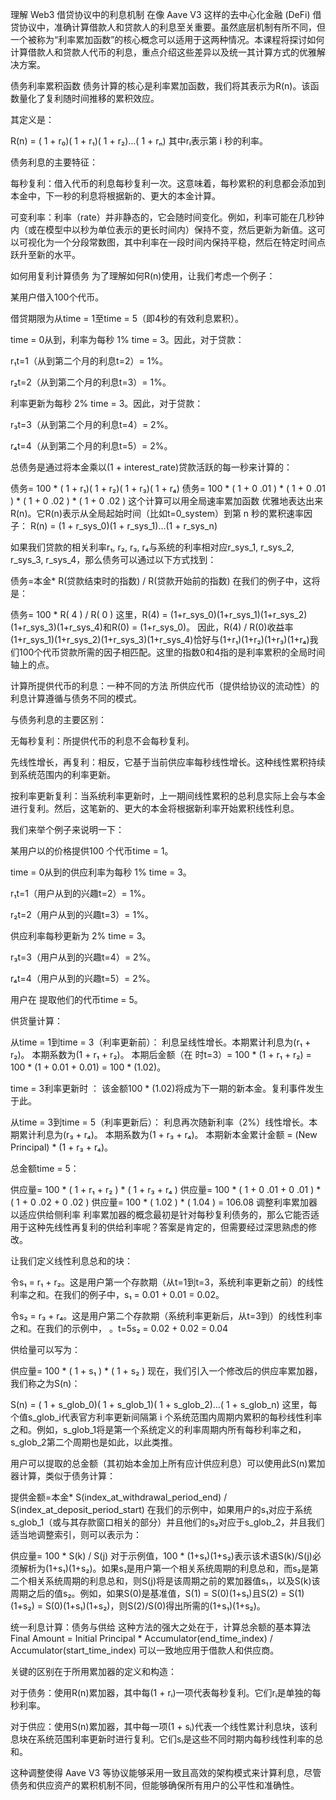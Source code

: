 理解 Web3 借贷协议中的利息机制
在像 Aave V3 这样的去中心化金融 (DeFi) 借贷协议中，准确计算借款人和贷款人的利息至关重要。虽然底层机制有所不同，但一个被称为“利率累加函数”的核心概念可以适用于这两种情况。本课程将探讨如何计算借款人和贷款人代币的利息，重点介绍这些差异以及统一其计算方式的优雅解决方案。

债务利率累积函数
债务计算的核心是利率累加函数，我们将其表示为R(n)。该函数量化了复利随时间推移的累积效应。

其定义是：

R(n) = ( 1  + r₀)( 1  + r₁)( 1  + r₂)...( 1  + rₙ)
其中rᵢ表示第 i 秒的利率。

债务利息的主要特征：

每秒复利：借入代币的利息每秒复利一次。这意味着，每秒累积的利息都会添加到本金中，下一秒的利息将根据新的、更大的本金计算。

可变利率：利率（rate）并非静态的，它会随时间变化。例如，利率可能在几秒钟内（或在模型中以秒为单位表示的更长时间内）保持不变，然后更新为新值。这可以可视化为一个分段常数图，其中利率在一段时间内保持平稳，然后在特定时间点跃升至新的水平。

如何用复利计算债务
为了理解如何R(n)使用，让我们考虑一个例子：

某用户借入100个代币。

借贷期限为从time = 1至time = 5（即4秒的有效利息累积）。

time = 0从到，利率为每秒 1% time = 3。因此，对于贷款：

r₁t=1（从到第二个月的利息t=2）= 1%。

r₂t=2（从到第二个月的利息t=3）= 1%。

利率更新为每秒 2% time = 3。因此，对于贷款：

r₃t=3（从到第二个月的利息t=4）= 2%。

r₄t=4（从到第二个月的利息t=5）= 2%。

总债务是通过将本金乘以(1 + interest_rate)贷款活跃的每一秒来计算的：

债务=  100  * ( 1  + r₁)( 1  + r₂)( 1  + r₃)( 1  + r₄)
债务=  100  * ( 1  +  0 .01 ) * ( 1  +  0 .01 ) * ( 1  +  0 .02 ) * ( 1  +  0 .02 )
这个计算可以用全局速率累加函数 优雅地表达出来R(n)。它R(n)表示从全局起始时间（比如t=0_system）到第 n 秒的累积速率因子：
R(n) = (1 + r_sys_0)(1 + r_sys_1)...(1 + r_sys_n)

如果我们贷款的相关利率r₁, r₂, r₃, r₄与系统的利率相对应r_sys_1, r_sys_2, r_sys_3, r_sys_4，那么债务可以通过以下方式找到：

债务=本金* R(贷款结束时的指数) / R(贷款开始前的指数)
在我们的例子中，这将是：

债务=  100  * R( 4 ) / R( 0 )
这里，R(4) = (1+r_sys_0)(1+r_sys_1)(1+r_sys_2)(1+r_sys_3)(1+r_sys_4)和R(0) = (1+r_sys_0)。
因此，R(4) / R(0)收益率(1+r_sys_1)(1+r_sys_2)(1+r_sys_3)(1+r_sys_4)恰好与(1+r₁)(1+r₂)(1+r₃)(1+r₄)我们100个代币贷款所需的因子相匹配。这里的指数0和4指的是利率累积的全局时间轴上的点。

计算所提供代币的利息：一种不同的方法
所供应代币（提供给协议的流动性）的利息计算遵循与债务不同的模式。

与债务利息的主要区别：

无每秒复利：所提供代币的利息不会每秒复利。

先线性增长，再复利：相反，它基于当前供应率每秒线性增长。这种线性累积持续到系统范围内的利率更新。

按利率更新复利：当系统利率更新时，上一期间线性累积的总利息实际上会与本金进行复利。然后，这笔新的、更大的本金将根据新利率开始累积线性利息。

我们来举个例子来说明一下：

某用户以的价格提供100 个代币time = 1。

time = 0从到的供应利率为每秒 1% time = 3。

r₁t=1（用户从到的兴趣t=2）= 1%。

r₂t=2（用户从到的兴趣t=3）= 1%。

供应利率每秒更新为 2% time = 3。

r₃t=3（用户从到的兴趣t=4）= 2%。

r₄t=4（用户从到的兴趣t=5）= 2%。

用户在 提取他们的代币time = 5。

供货量计算：

从time = 1到time = 3（利率更新前）：
利息呈线性增长。本期累计利息为(r₁ + r₂)。
本期系数为(1 + r₁ + r₂)。
本期后金额（在 时t=3）= 100 * (1 + r₁ + r₂) = 100 * (1 + 0.01 + 0.01) = 100 * (1.02)。

time = 3利率更新时
： 该金额100 * (1.02)将成为下一期的新本金。复利事件发生于此。

从time = 3到time = 5（利率更新后）：
利息再次随新利率（2%）线性增长。本期累计利息为(r₃ + r₄)。
本期系数为(1 + r₃ + r₄)。
本期新本金累计金额 = (New Principal) * (1 + r₃ + r₄)。

总金额time = 5：

供应量=  100  * ( 1  + r₁ + r₂ ) * ( 1  + r₃ + r₄ )
供应量=  100  * ( 1  +  0 .01  +  0 .01 ) * ( 1  +  0 .02  +  0 .02 )
供应量=  100  * ( 1.02 ) * ( 1.04 ) =  106.08
调整利率累加器以适应供给侧利率
利率累加器的概念最初是针对每秒复利债务的，那么它能否适用于这种先线性再复利的供给利率呢？答案是肯定的，但需要经过深思熟虑的修改。

让我们定义线性利息总和的块：

令s₁ = r₁ + r₂。这是用户第一个存款期（从t=1到t=3，系统利率更新之前）的线性利率之和。在我们的例子中，s₁ = 0.01 + 0.01 = 0.02。

令s₂ = r₃ + r₄。这是用户第二个存款期（系统利率更新后，从t=3到）的线性利率之和。在我们的示例中， 。t=5s₂ = 0.02 + 0.02 = 0.04

供给量可以写为：

供应量=  100  * ( 1  + s₁ ) * ( 1  + s₂ )
现在，我们引入一个修改后的供应率累加器，我们称之为S(n)：

S(n) = ( 1  + s_glob_0)( 1  + s_glob_1)( 1  + s_glob_2)...( 1  + s_glob_n)
这里，每个值s_glob_i代表官方利率更新间隔第 i 个系统范围内周期内累积的每秒线性利率之和。例如，s_glob_1将是第一个系统定义的利率周期内所有每秒利率之和，s_glob_2第二个周期也是如此，以此类推。

用户可以提取的总金额（其初始本金加上所有应计供应利息）可以使用此S(n)累加器计算，类似于债务计算：

提供金额=本金* S(index_at_withdrawal_period_end) / S(index_at_deposit_period_start)
在我们的示例中，如果用户的s₁对应于系统s_glob_1（或与其存款窗口相关的部分）并且他们的s₂对应于s_glob_2，并且我们适当地调整索引，则可以表示为：

供应量=  100  * S(k) / S(j)
对于示例值，100 * (1+s₁)(1+s₂)表示该术语S(k)/S(j)必须解析为(1+s₁)(1+s₂)。如果s₁是用户第一个相关系统周期的利息总和，而s₂是第二个相关系统周期的利息总和，则S(j)将是该周期之前的累加器值s₁，以及S(k)该周期之后的值s₂。例如，如果S(0)是基准值，S(1) = S(0)(1+s₁)且S(2) = S(1)(1+s₂) = S(0)(1+s₁)(1+s₂)，则S(2)/S(0)得出所需的(1+s₁)(1+s₂)。

统一利息计算：债务与供给
这种方法的强大之处在于，计算总余额的基本算法
Final Amount = Initial Principal * Accumulator(end_time_index) / Accumulator(start_time_index)
可以一致地应用于借款人和供应商。

关键的区别在于所用累加器的定义和构造：

对于债务：使用R(n)累加器，其中每(1 + rᵢ)一项代表每秒复利。它们rᵢ是单独的每秒利率。

对于供应：使用S(n)累加器，其中每一项(1 + sᵢ)代表一个线性累计利息块，该利息块在系统范围利率更新时进行复利。它们sᵢ是这些不同时期内每秒线性利率的总和。

这种调整使得 Aave V3 等协议能够采用一致且高效的架构模式来计算利息，尽管债务和供应资产的累积机制不同，但能够确保所有用户的公平性和准确性。
